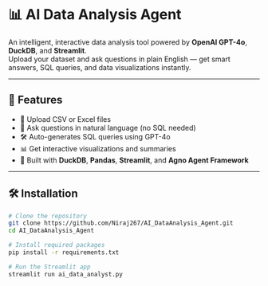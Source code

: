 # 📊 AI Data Analysis Agent

An intelligent, interactive data analysis tool powered by **OpenAI GPT-4o**, **DuckDB**, and **Streamlit**.  
Upload your dataset and ask questions in plain English — get smart answers, SQL queries, and data visualizations instantly.

---

## 🚀 Features

- 📁 Upload CSV or Excel files
- 🧠 Ask questions in natural language (no SQL needed)
- 🛠️ Auto-generates SQL queries using GPT-4o
- 📊 Get interactive visualizations and summaries
- 🔎 Built with **DuckDB**, **Pandas**, **Streamlit**, and **Agno Agent Framework**

---

## 🛠️ Installation

```bash
# Clone the repository
git clone https://github.com/Niraj267/AI_DataAnalysis_Agent.git
cd AI_DataAnalysis_Agent

# Install required packages
pip install -r requirements.txt

# Run the Streamlit app
streamlit run ai_data_analyst.py
